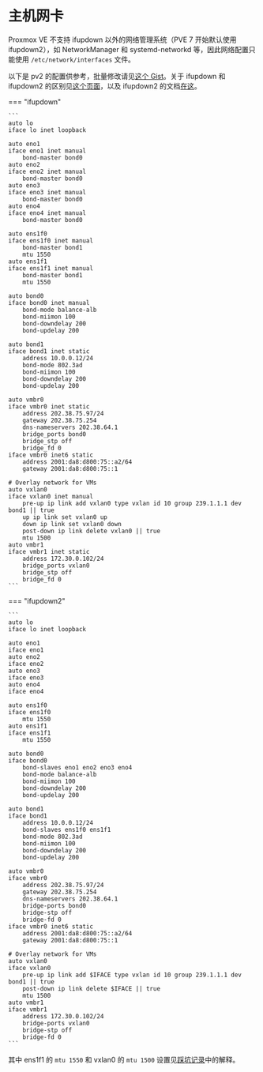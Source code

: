 # 主机网卡

Proxmox VE 不支持 ifupdown 以外的网络管理系统（PVE 7 开始默认使用 ifupdown2），如 NetworkManager 和 systemd-networkd 等，因此网络配置只能使用 `/etc/network/interfaces` 文件。

以下是 pv2 的配置供参考，批量修改请见[这个 Gist](https://gist.github.com/iBug/988806dea74b79408062db2325b972be)。关于 ifupdown 和 ifupdown2 的区别见[这个页面](https://support.cumulusnetworks.com/hc/en-us/articles/202933638-Comparing-ifupdown2-Commands-with-ifupdown-Commands)，以及 ifupdown2 的文档[在这](https://cumulusnetworks.github.io/ifupdown2/ifupdown2/index.html)。

=== "ifupdown"

    ```
    auto lo
    iface lo inet loopback

    auto eno1
    iface eno1 inet manual
        bond-master bond0
    auto eno2
    iface eno2 inet manual
        bond-master bond0
    auto eno3
    iface eno3 inet manual
        bond-master bond0
    auto eno4
    iface eno4 inet manual
        bond-master bond0

    auto ens1f0
    iface ens1f0 inet manual
        bond-master bond1
        mtu 1550
    auto ens1f1
    iface ens1f1 inet manual
        bond-master bond1
        mtu 1550

    auto bond0
    iface bond0 inet manual
        bond-mode balance-alb
        bond-miimon 100
        bond-downdelay 200
        bond-updelay 200

    auto bond1
    iface bond1 inet static
        address 10.0.0.12/24
        bond-mode 802.3ad
        bond-miimon 100
        bond-downdelay 200
        bond-updelay 200

    auto vmbr0
    iface vmbr0 inet static
        address 202.38.75.97/24
        gateway 202.38.75.254
        dns-nameservers 202.38.64.1
        bridge_ports bond0
        bridge_stp off
        bridge_fd 0
    iface vmbr0 inet6 static
        address 2001:da8:d800:75::a2/64
        gateway 2001:da8:d800:75::1

    # Overlay network for VMs
    auto vxlan0
    iface vxlan0 inet manual
        pre-up ip link add vxlan0 type vxlan id 10 group 239.1.1.1 dev bond1 || true
        up ip link set vxlan0 up
        down ip link set vxlan0 down
        post-down ip link delete vxlan0 || true
        mtu 1500
    auto vmbr1
    iface vmbr1 inet static
        address 172.30.0.102/24
        bridge_ports vxlan0
        bridge_stp off
        bridge_fd 0
    ```

=== "ifupdown2"

    ```
    auto lo
    iface lo inet loopback

    auto eno1
    iface eno1
    auto eno2
    iface eno2
    auto eno3
    iface eno3
    auto eno4
    iface eno4

    auto ens1f0
    iface ens1f0
        mtu 1550
    auto ens1f1
    iface ens1f1
        mtu 1550

    auto bond0
    iface bond0
        bond-slaves eno1 eno2 eno3 eno4
        bond-mode balance-alb
        bond-miimon 100
        bond-downdelay 200
        bond-updelay 200

    auto bond1
    iface bond1
        address 10.0.0.12/24
        bond-slaves ens1f0 ens1f1
        bond-mode 802.3ad
        bond-miimon 100
        bond-downdelay 200
        bond-updelay 200

    auto vmbr0
    iface vmbr0
        address 202.38.75.97/24
        gateway 202.38.75.254
        dns-nameservers 202.38.64.1
        bridge-ports bond0
        bridge-stp off
        bridge-fd 0
    iface vmbr0 inet6 static
        address 2001:da8:d800:75::a2/64
        gateway 2001:da8:d800:75::1

    # Overlay network for VMs
    auto vxlan0
    iface vxlan0
        pre-up ip link add $IFACE type vxlan id 10 group 239.1.1.1 dev bond1 || true
        post-down ip link delete $IFACE || true
        mtu 1500
    auto vmbr1
    iface vmbr1
        address 172.30.0.102/24
        bridge-ports vxlan0
        bridge-stp off
        bridge-fd 0
    ```

其中 ens1f1 的 `mtu 1550` 和 vxlan0 的 `mtu 1500` 设置见[踩坑记录](../traps.md#vxlan-mtu)中的解释。
